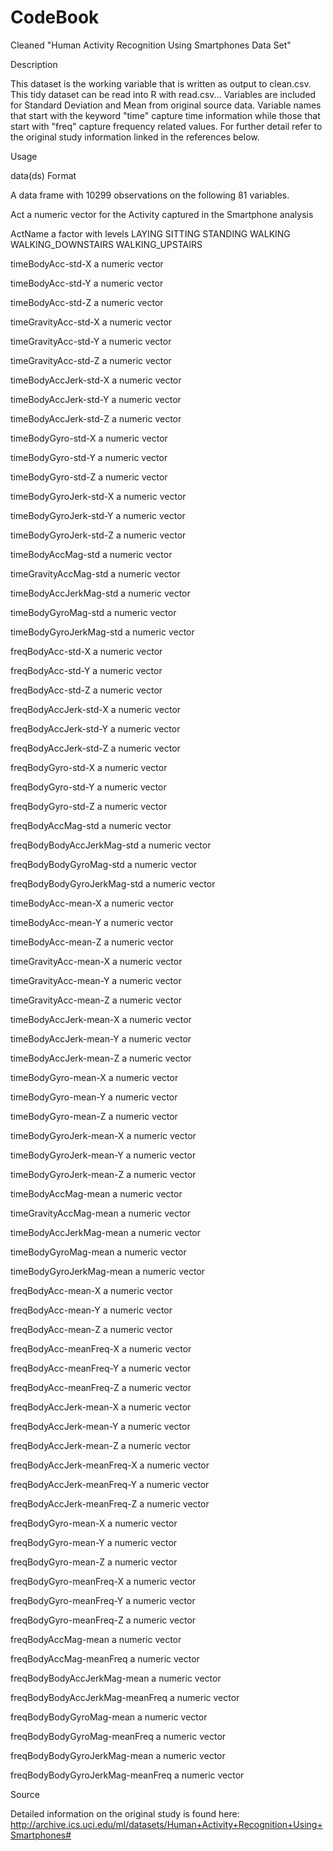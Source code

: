 CodeBook
========================================================

Cleaned "Human Activity Recognition Using Smartphones Data Set"

Description

This dataset is the working variable that is written as output to clean.csv. This tidy dataset can be read into R with read.csv... Variables are included for Standard Deviation and Mean from original source data. Variable names that start with the keyword "time" capture time information while those that start with "freq" capture frequency related values. For further detail refer to the original study information linked in the references below.

Usage

data(ds)
Format

A data frame with 10299 observations on the following 81 variables.

Act
a numeric vector for the Activity captured in the Smartphone analysis

ActName
a factor with levels LAYING SITTING STANDING WALKING WALKING_DOWNSTAIRS WALKING_UPSTAIRS

timeBodyAcc-std-X
a numeric vector

timeBodyAcc-std-Y
a numeric vector

timeBodyAcc-std-Z
a numeric vector

timeGravityAcc-std-X
a numeric vector

timeGravityAcc-std-Y
a numeric vector

timeGravityAcc-std-Z
a numeric vector

timeBodyAccJerk-std-X
a numeric vector

timeBodyAccJerk-std-Y
a numeric vector

timeBodyAccJerk-std-Z
a numeric vector

timeBodyGyro-std-X
a numeric vector

timeBodyGyro-std-Y
a numeric vector

timeBodyGyro-std-Z
a numeric vector

timeBodyGyroJerk-std-X
a numeric vector

timeBodyGyroJerk-std-Y
a numeric vector

timeBodyGyroJerk-std-Z
a numeric vector

timeBodyAccMag-std
a numeric vector

timeGravityAccMag-std
a numeric vector

timeBodyAccJerkMag-std
a numeric vector

timeBodyGyroMag-std
a numeric vector

timeBodyGyroJerkMag-std
a numeric vector

freqBodyAcc-std-X
a numeric vector

freqBodyAcc-std-Y
a numeric vector

freqBodyAcc-std-Z
a numeric vector

freqBodyAccJerk-std-X
a numeric vector

freqBodyAccJerk-std-Y
a numeric vector

freqBodyAccJerk-std-Z
a numeric vector

freqBodyGyro-std-X
a numeric vector

freqBodyGyro-std-Y
a numeric vector

freqBodyGyro-std-Z
a numeric vector

freqBodyAccMag-std
a numeric vector

freqBodyBodyAccJerkMag-std
a numeric vector

freqBodyBodyGyroMag-std
a numeric vector

freqBodyBodyGyroJerkMag-std
a numeric vector

timeBodyAcc-mean-X
a numeric vector

timeBodyAcc-mean-Y
a numeric vector

timeBodyAcc-mean-Z
a numeric vector

timeGravityAcc-mean-X
a numeric vector

timeGravityAcc-mean-Y
a numeric vector

timeGravityAcc-mean-Z
a numeric vector

timeBodyAccJerk-mean-X
a numeric vector

timeBodyAccJerk-mean-Y
a numeric vector

timeBodyAccJerk-mean-Z
a numeric vector

timeBodyGyro-mean-X
a numeric vector

timeBodyGyro-mean-Y
a numeric vector

timeBodyGyro-mean-Z
a numeric vector

timeBodyGyroJerk-mean-X
a numeric vector

timeBodyGyroJerk-mean-Y
a numeric vector

timeBodyGyroJerk-mean-Z
a numeric vector

timeBodyAccMag-mean
a numeric vector

timeGravityAccMag-mean
a numeric vector

timeBodyAccJerkMag-mean
a numeric vector

timeBodyGyroMag-mean
a numeric vector

timeBodyGyroJerkMag-mean
a numeric vector

freqBodyAcc-mean-X
a numeric vector

freqBodyAcc-mean-Y
a numeric vector

freqBodyAcc-mean-Z
a numeric vector

freqBodyAcc-meanFreq-X
a numeric vector

freqBodyAcc-meanFreq-Y
a numeric vector

freqBodyAcc-meanFreq-Z
a numeric vector

freqBodyAccJerk-mean-X
a numeric vector

freqBodyAccJerk-mean-Y
a numeric vector

freqBodyAccJerk-mean-Z
a numeric vector

freqBodyAccJerk-meanFreq-X
a numeric vector

freqBodyAccJerk-meanFreq-Y
a numeric vector

freqBodyAccJerk-meanFreq-Z
a numeric vector

freqBodyGyro-mean-X
a numeric vector

freqBodyGyro-mean-Y
a numeric vector

freqBodyGyro-mean-Z
a numeric vector

freqBodyGyro-meanFreq-X
a numeric vector

freqBodyGyro-meanFreq-Y
a numeric vector

freqBodyGyro-meanFreq-Z
a numeric vector

freqBodyAccMag-mean
a numeric vector

freqBodyAccMag-meanFreq
a numeric vector

freqBodyBodyAccJerkMag-mean
a numeric vector

freqBodyBodyAccJerkMag-meanFreq
a numeric vector

freqBodyBodyGyroMag-mean
a numeric vector

freqBodyBodyGyroMag-meanFreq
a numeric vector

freqBodyBodyGyroJerkMag-mean
a numeric vector

freqBodyBodyGyroJerkMag-meanFreq
a numeric vector

Source

Detailed information on the original study is found here: http://archive.ics.uci.edu/ml/datasets/Human+Activity+Recognition+Using+Smartphones#